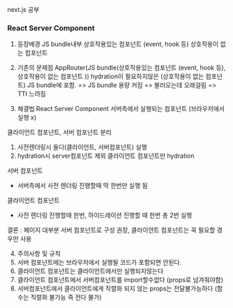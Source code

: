 next.js 공부

### React Server Component

1. 등장배경
   JS bundle내부
   상호작용있는 컴포넌트 (event, hook 등)
   상호작용이 없는 컴포넌트

2. 기존의 문제점
   AppRouter(JS bundle(상호작용있는 컴포넌트 (event, hook 등), 상호작용이 없는 컴포넌트 ))
   hydration이 필요하지않은 (상호작용이 없는 컴포넌트) JS bundle에 포함. => JS bundle 용량 커짐 => 불러오는데 오래걸림 => TTI 느려짐

3. 해결법
   React Server Component
   서버측에서 실행되는 컴포넌트 (브라우저에서 실행 x)

클라이언트 컴포넌트, 서버 컴포넌트 분리

1. 사전렌더링시 둘다(클라이언트, 서버컴포넌트) 실행
2. hydration시 server컴포넌트 제외 클라이언트 컴포넌트만 hydration

서버 컴포넌트

- 서버측에서 사전 렌더링 진행할때 딱 한번만 실행 됨

클라이언트 컴포넌트

- 사전 렌더링 진행할때 한번, 하이드레이션 진행할 때 한번 총 2번 실행

결론 : 페이지 대부분 서버 컴포넌트로 구성 권장, 클라이언트 컴포넌트는 꼭 필요할 경우만 사용

4. 주의사항 및 규칙
1. 서버 컴포넌트에는 브라우저에서 실행될 코드가 포함되면 안된다.
1. 클라이언트 컴포넌트는 클라이언트에서만 실행되지않는다
1. 클라이언트 컴포넌트에서 서버컴포넌트를 import할수없다 (props로 넘겨줘야함)
1. 서버컴포넌트에서 클라이언트에게 직렬화 되지 않는 props는 전달불가능하다 (함수는 직렬화 불가능 즉 전다 불가)
